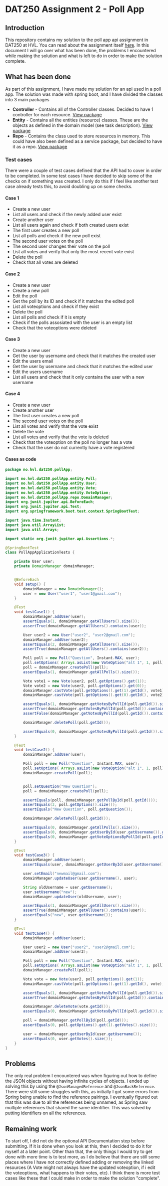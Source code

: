 # DAT250 Assignment 2 - Poll App

## Introduction
This repository contains my solution to the poll app api assignment in DAT250 at HVL. You can read about the assignment itself [here](https://github.com/selabhvl/dat250public/blob/master/expassignments/expass2.md). In this document I will go over what has been done, the problems I encountered while making the solution and what is left to do in order to make the solution complete.

## What has been done
As part of this assignment, I have made my solution for an api used in a poll app. The solution was made with spring boot, and I have divided the classes into 3 main packages
 - **Controller** - Contains all of the Controller classes. Decided to have 1 controller for each resource. [View package](https://github.com/Ivhene/poll-app/tree/main/src/main/java/no/hvl/dat250/pollApp/controller)
 - **Entity** - Contains all the entities (resource) classes. These are the objects as defined in the domain model (see task description). [View package](https://github.com/Ivhene/poll-app/tree/main/src/main/java/no/hvl/dat250/pollApp/entity)
 - **Repo** - Contains the class used to store resources in memory. This could have also been defined as a service package, but decided to have it as a repo. [View package](https://github.com/Ivhene/poll-app/tree/main/src/main/java/no/hvl/dat250/pollApp/repo)

### Test cases
There were a couple of test cases defined that the API had to cover in order to be completed. In some test cases I have decided to skip some of the checks on if something was created. I only do this if I feel like another test case already tests this, to avoid doubling up on some checks.
#### Case 1
- Create a new user
- List all users and check if the newly added user exist
- Create another user
- List all users again and check if both created users exist
- The first user creates a new poll
- List all polls and check if the new poll exist
- The second user votes on the poll
- The second user changes their vote on the poll
- List all votes and verify that only the most recent vote exist
- Delete the poll
- Check that all votes are deleted

#### Case 2
 - Create a new user
 - Create a new poll
 - Edit the poll
 - Get the poll by its ID and check if it matches the edited poll
 - List all voteoptions and check if they exist
 - Delete the poll
 - List all polls and check if it is empty
 - Check if the polls assosiated with the user is an empty list
 - Check that the voteoptions were deleted

#### Case 3
 - Create a new user
 - Get the user by username and check that it matches the created user
 - Edit the users email
 - Get the user by username and check that it matches the edited user
 - Edit the users username
 - List all users and check that it only contains the user with a new username

#### Case 4
- Create a new user
- Create another user
- The first user creates a new poll
- The second user votes on the poll
- List all votes and verify that the vote exist
- Delete the vote
- List all votes and verify that the vote is deleted
- Check that the voteoption on the poll no longer has a vote
- Check that the user do not currently have a vote registered

#### Cases as code
```java
package no.hvl.dat250.pollApp;

import no.hvl.dat250.pollApp.entity.Poll;
import no.hvl.dat250.pollApp.entity.User;
import no.hvl.dat250.pollApp.entity.Vote;
import no.hvl.dat250.pollApp.entity.VoteOption;
import no.hvl.dat250.pollApp.repo.DomainManager;
import org.junit.jupiter.api.BeforeEach;
import org.junit.jupiter.api.Test;
import org.springframework.boot.test.context.SpringBootTest;

import java.time.Instant;
import java.util.ArrayList;
import java.util.Arrays;

import static org.junit.jupiter.api.Assertions.*;

@SpringBootTest
class PollAppApplicationTests {

	private User user;
	private DomainManager domainManager;


	@BeforeEach
	void setup() {
		domainManager = new DomainManager();
		user = new User("user1", "user1@gmail.com");
	}

	@Test
	void testCase1() {
		domainManager.addUser(user);
		assertEquals(1, domainManager.getAllUsers().size());
		assertTrue(domainManager.getAllUsers().contains(user));

		User user2 = new User("user2", "user2@gmail.com");
		domainManager.addUser(user2);
		assertEquals(2, domainManager.getAllUsers().size());
		assertTrue(domainManager.getAllUsers().contains(user2));

		Poll poll = new Poll("Question", Instant.MAX, user);
		poll.setOptions( Arrays.asList(new VoteOption("alt 1", 1, poll), new VoteOption("alt 2", 2, poll),new VoteOption("alt 3", 3, poll)));
		poll = domainManager.createPoll(poll);
		assertEquals(1, domainManager.getAllPolls().size());

		Vote vote1 = new Vote(user2, poll.getOptions().get(1));
		Vote vote2 = new Vote(user2, poll.getOptions().get(0));
		domainManager.castVote(poll.getOptions().get(1).getId(), vote1);
		domainManager.castVote(poll.getOptions().get(0).getId(), vote2);

		assertEquals(1, domainManager.getVotesByPollId(poll.getId()).size());
		assertTrue(domainManager.getVotesByPollId(poll.getId()).contains(vote2));
		assertFalse(domainManager.getVotesByPollId(poll.getId()).contains(vote1));

		domainManager.deletePoll(poll.getId());

		assertEquals(0, domainManager.getVotesByPollId(poll.getId()).size());
	}

	@Test
	void testCase2() {
		domainManager.addUser(user);

		Poll poll = new Poll("Question", Instant.MAX, user);
		poll.setOptions( Arrays.asList(new VoteOption("alt 1", 1, poll), new VoteOption("alt 2", 2, poll),new VoteOption("alt 3", 3, poll)));
		domainManager.createPoll(poll);


		poll.setQuestion("New Question");
		poll = domainManager.createPoll(poll);

		assertEquals(poll, domainManager.getPollById(poll.getId()));
		assertEquals(3, poll.getOptions().size());
		assertEquals("New Question", poll.getQuestion());

		domainManager.deletePoll(poll.getId());

		assertEquals(0, domainManager.getAllPolls().size());
		assertEquals(0, domainManager.getUserById(user.getUsername()).getPolls().size());
		assertEquals(0, domainManager.getVoteOptionsByPollId(poll.getId()).size());
	}

	@Test
	void testCase3() {
		domainManager.addUser(user);
		assertEquals(user, domainManager.getUserById(user.getUsername()));

		user.setEmail("newmail@gmail.com");
		domainManager.updateUser(user.getUsername(), user);

		String oldUsername = user.getUsername();
		user.setUsername("new");
		domainManager.updateUser(oldUsername, user);

		assertEquals(1, domainManager.getAllUsers().size());
		assertTrue(domainManager.getAllUsers().contains(user));
		assertEquals("new", user.getUsername());
	}

	@Test
	void testCase4() {
		domainManager.addUser(user);

		User user2 = new User("user2", "user2@gmail.com");
		domainManager.addUser(user2);

		Poll poll = new Poll("Question", Instant.MAX, user);
		poll.setOptions( Arrays.asList(new VoteOption("alt 1", 1, poll), new VoteOption("alt 2", 2, poll),new VoteOption("alt 3", 3, poll)));
		domainManager.createPoll(poll);

		Vote vote = new Vote(user2, poll.getOptions().get(1));
		domainManager.castVote(poll.getOptions().get(1).getId(), vote);

		assertEquals(1, domainManager.getVotesByPollId(poll.getId()).size());
		assertTrue(domainManager.getVotesByPollId(poll.getId()).contains(vote));

		domainManager.deleteVote(vote.getId());
		assertEquals(0, domainManager.getVotesByPollId(poll.getId()).size());

		poll = domainManager.getPollById(poll.getId());
		assertEquals(0, poll.getOptions().get(1).getVotes().size());

		user = domainManager.getUserById(user.getUsername());
		assertEquals(0, user.getVotes().size());
	}
}
```


## Problems
The only real problem I encountered was when figuring out how to define the JSON objects without having infinite cycles of objects. I ended up solving this by using the ```@JsonManagedReference``` and ```@JsonBackReference```. There were still some struggles with this, as initially I got some errors from Spring being unable to find the reference pairings. I eventually figured out that this was due to all the references being unnamed, as Spring saw multiple references that shared the same identifier. This was solved by putting identifiers on all the references.

## Remaining work
To start off, I did not do the optional API Documentation step before submitting. If it is done when you look at this, then I decided to do it for myself at a later point. Other than that, the only things I would try to get done with more time is to test more, as I do believe that there are still some places where I have not correctly defined adding or removing the linked resources (A Vote might not always have the updated voteoption, if i edit the voteoptions, what happens to their votes, etc). I think there is more test cases like these that I could make in order to make the solution "complete". 
